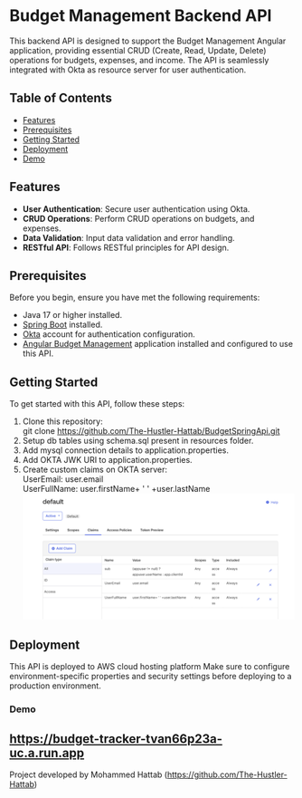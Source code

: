 # Budget Management Backend API

This backend API is designed to support the Budget Management Angular application, providing essential CRUD (Create, Read, Update, Delete) operations for budgets, expenses, and income. The API is seamlessly integrated with Okta as resource server for user authentication.

## Table of Contents

- [Features](#features)
- [Prerequisites](#prerequisites)
- [Getting Started](#getting-started)
- [Deployment](#deployment)
- [Demo](#demo)

## Features

- **User Authentication**: Secure user authentication using Okta.
- **CRUD Operations**: Perform CRUD operations on budgets, and expenses.
- **Data Validation**: Input data validation and error handling.
- **RESTful API**: Follows RESTful principles for API design.

## Prerequisites

Before you begin, ensure you have met the following requirements:

- Java 17 or higher installed.
- [Spring Boot](https://spring.io/projects/spring-boot) installed.
- [Okta](https://developer.okta.com) account for authentication configuration.
- [Angular Budget Management](https://github.com/The-Hustler-Hattab/budget-tracking) application installed and configured to use this API.

## Getting Started

To get started with this API, follow these steps:
1. Clone this repository:  
   git clone https://github.com/The-Hustler-Hattab/BudgetSpringApi.git
2. Setup db tables using schema.sql present in resources folder.
3. Add mysql connection details to application.properties.
4. Add OKTA JWK URI to application.properties.
5. Create custom claims on OKTA server:  
   UserEmail: user.email  
   UserFullName: user.firstName+ ' ' +user.lastName
   ![OKTA Claims](readme/okra_custom_claim.png)  

## Deployment
This API is deployed to AWS cloud hosting platform Make sure to configure environment-specific properties and security settings before deploying to a production environment.

### Demo
https://budget-tracker-tvan66p23a-uc.a.run.app
---
Project developed by Mohammed Hattab (https://github.com/The-Hustler-Hattab)
